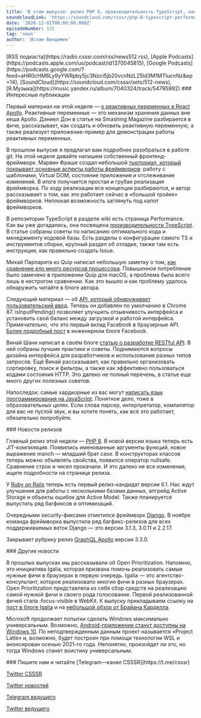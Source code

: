 ```yaml
---
title: 'В этом выпуске: релиз PHP 8, производительность TypeScript, написание фронтенд-фреймворка и языка программирования, как построить RESTful API, первые результаты инициативы Open Prioritization от Igalia.'
soundcloudLink: 'https://soundcloud.com/csssr/php-8-typescript-performance-ot-microsoft-ror-61-rc1-pishem-frontend-freymvork-i-yap-na-javascipt'
date: '2020-12-01T00:00:00.000Z'
episodeNumber: 132
tag: 'news'
author: 'Ислам Виндижев'
---
```


<Note>
  [RSS подкаста](https://radio.csssr.com/rss/news512.rss), [Apple Podcasts](https://podcasts.apple.com/us/podcast/id1370045815), [Google Podcasts](https://podcasts.google.com/?feed=aHR0cHM6Ly9yYWRpby5jc3Nzci5jb20vcnNzL25ld3M1MTIucnNz&ep=14), [SoundCloud](https://soundcloud.com/csssr/sets/512-news), [Я.Музыка](https://music.yandex.ru/album/7040324/track/54795992)
</Note>

<ParagraphWithImage imageName="manWithLaptop" imageSide="right">
  ### Интересные публикации

  Первый материал на этой неделе — [о реактивных переменных в React Apollo](https://www.smashingmagazine.com/2020/11/reactive-variables-graphql-apollo-client/). Реактивные переменные — это механизм хранения данных вне кеша Apollo. Дэниел Дон в статье на Smashing Magazine разбирается в фиче, рассказывает, как создать и обновить реактивную переменную, а также реализует приложение-пример для демонстрации работы реактивных переменных.
</ParagraphWithImage>

  В прошлом выпуске я предлагал вам подробнее разобраться в работе git. На этой неделе давайте напишем собственный фронтенд-фреймворк. Марвин Фраше создал небольшой [тьюториал, который покрывает основные аспекты работы фреймворков](https://mfrachet.github.io/create-frontend-framework/): работу с шаблонами, Virtual DOM, состояние приложения и отслеживание изменений. В итоге получается простая и грубая реализация фреймворка. По ходу реализации все концепции разбираются, и автор рассказывает о том, как это работает сейчас в «большой тройке» фреймворков. Неплохая возможность заглянуть под капот фреймворков.

  В репозитории TypeScript в разделе wiki есть страница Performance. Как вы уже догадались, она посвящена [производительности TypeScript](https://github.com/microsoft/TypeScript/wiki/Performance). В статье собраны советы по написанию оптимального кода и менеджменту кодовой базы. Есть разделы о конфигурации самого TS и инструментов сборки, крупный раздел об отладке, также там есть инструкция, как правильно создать Issue.

  Михай Парпарита из Quip написал небольшую заметку о том, [как сравнение ело много ресурсов процессора](http://blog.persistent.info/2020/11/the-case-of-missing-equals-sign.html). Повышенное потребление было замечено в приложении Quip для macOS, а проблема была всего лишь в нестрогом сравнении. Как это вышло и как проблему удалось обнаружить читайте в блоге автора.

  Следующий материал — об [API, который обнаруживает пользовательский ввод](https://web.dev/isinputpending/). Теперь он добавлен по умолчанию в Chrome 87. isInputPending() позволяет улучшить отзывчивость интерфейса и установить свой баланс между загрузкой и работой интерфейса. Примечательно, что это первый вклад Facebook в браузерные API. [Более подробный пост](https://engineering.fb.com/2019/04/22/developer-tools/isinputpending-api/) в инженерном блоге Facebook.

  Винай Шани написал в своём блоге [статью о разработке RESTful API](https://www.vinaysahni.com/best-practices-for-a-pragmatic-restful-api). В ней собраны лучшие практики и советы. Поднимаются вопросы дизайна интерфейса для разработчиков и использования разных типов запросов. Ещё Винай рассказывает, как правильно организовать сортировку, поиск и фильтры, а также как эффективно пользоваться кодами состояния HTTP. Это далеко не полный перечень, в статье еще много других полезных советов.

  Напоследок: самые хардкорные из вас могут [написать язык программирования на JavaScript](http://lisperator.net/pltut/). Понятное дело, тоже в образовательных целях. Если слова парсер, интерпретатор, компилятор для вас не пустой звук, и вы хотите понять, как всё это работает, обязательно попробуйте.

<ParagraphWithImage imageName="laptopNews" imageSide="right">
  ### Новости релизов

  Главный релиз этой недели — [PHP 8](https://www.php.net/releases/8.0/ru.php?lang=ru). В новой версии языка теперь есть JIT-компиляция. Появились именованные аргументы функций, новое выражение manch — младший брат case. В конструкторах классов теперь можно объявлять свойства, появился оператор nullsafe. Сравнение строк и чисел прокачали. И это далеко не все изменения, ищите подробности на странице релиза.
</ParagraphWithImage>

  У [Ruby on Rails](https://weblog.rubyonrails.org/2020/11/2/Rails-6-1-rc1-release/) теперь есть первый релиз-кандидат версии 6.1. Нас ждут улучшения для работы с несколькими базами данных, апгрейд Active Storage и объекты ошибок для Active Model. Также планируется выпустить ряд багфиксов и оптимизаций.

  Очередными security-фиксами отметился фреймворк [Django](https://www.djangoproject.com/weblog/2020/nov/02/bugfix-releases/). В ноябре команда фреймворка выпустила ряд багфикс-релизов для всех поддерживаемых веток Django — это версии 3.1.3, 3.0.11 и 2.2.17.

  Закрывает рубрику релиз [GraphQL Apollo](https://github.com/apollographql/apollo-client/releases/tag/v3.3.0) версии 3.3.0.

<ParagraphWithImage imageName="laptopDialog" imageSide="right">
  ### Другие новости

  В прошлых выпусках мы рассказывали об Open Prioritization. Напомню, это инициатива Igalia, которая призвана помочь реализовать самые нужные фичи в браузерах в первую очередь. Igalia — это агентство-консультант, которое реализовало многие фичи в разных браузерах. Open Prioritization представляла из себя сбор средств на реализацию самой нужной фичи и своего рода голосование. Первой реализованной фичей стала :focus-visible в WebKit. К выпуску прикладываем ссылку на [пост в блоге Igalia](https://www.igalia.com/2020/11/20/Open-Prioritization-Results.html) и на [небольшой обзор от Брайана Карделла](https://bkardell.com/blog/FirstOPFinished.html).
</ParagraphWithImage>

  Microsoft продолжает попытки сделать Windows максимально универсальным. Возможно, [Android-приложения станут доступны на Windows 10](https://www.windowscentral.com/windows-10-project-latte-android-apps). По неподтвержденным данным проект называется «Project Latte» и, возможно, будет построен при помощи технологии WSL и анонсирован осенью 2021-го года. Непонятно, произойдет ли это, но тогда Windows станет воистину универсальным.

<Note>
  ### Пишите нам и читайте
  [Telegram—канал CSSSR](https://t.me/csssr)

  [Twitter CSSSR](https://twitter.com/csssr_dev)

  [Twitter новостей](https://twitter.com/csssr_news)

  [Telegram ведущего](https://t.me/Vindizh)

  [Twitter ведущего](https://twitter.com/Vindizh)
</Note>
